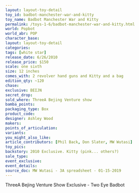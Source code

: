 ```yaml
---
layout: layout-toy-detail 
toy_id: badbot-manchester-war-and-kitty
toy_name: Badbot Manchester War and Kitty
permalink: /toys-1-6/badbot-manchester-war-and-kitty.html
world: Popbot
world_abr: POP
character_base: 
layout: layout-toy-detail
categories: 
tags: [white star]
release_date: 6/26/2010
release_price: $150 
scale: one sixth
size: 12 inches
comes_with: 2 revolver hand guns and Kitty and a bag
edition_qty: ~120
chase: 
exclusive: BEIJN
secret_drop: 
sold_where: ThreeA Bejing Venture show
bamba_points: 
packaging_type: Box
product_code:
designer: Ashley Wood
makers: 
points_of_articulation: 
variants: 
you_might_also_like: 
article_contributors: [Phil Back, Don Slater, MW Wutasi]
toy_pics: 
backstory: 2010 Exclusive. Kitty (pink... others?)
sale_type: 
event_exclusive: 
event_details: 
source_doc: MW Wutasi - 3A spreadsheet - 01-15-2019
---
```

ThreeA Bejing Venture Show Exclusive - Two Eye Badbot 